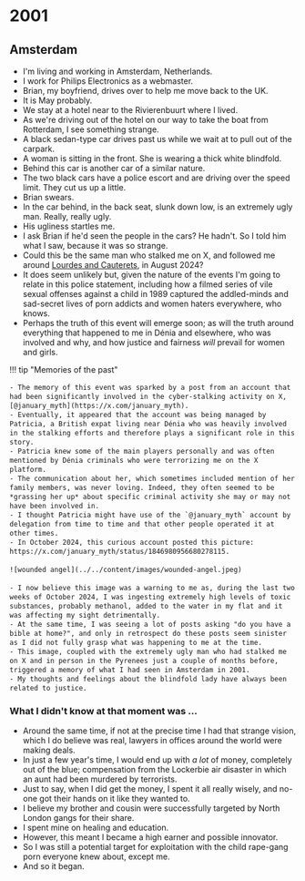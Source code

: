 # 2001

<div id="google_translate_element"></div>
<script type="text/javascript" src="//translate.google.com/translate_a/element.js?cb=googleTranslateElementInit"></script>
<script type="text/javascript">
function googleTranslateElementInit() {
  new google.translate.TranslateElement({pageLanguage: 'en'}, 'google_translate_element');
}
</script>

## Amsterdam

- I'm living and working in Amsterdam, Netherlands.
- I work for Philips Electronics as a webmaster.
- Brian, my boyfriend, drives over to help me move back to the UK.
- It is May probably.
- We stay at a hotel near to the Rivierenbuurt where I lived.
- As we're driving out of the hotel on our way to take the boat from Rotterdam, I see something strange.
- A black sedan-type car drives past us while we wait at to pull out of the carpark.
- A woman is sitting in the front. She is wearing a thick white blindfold.
- Behind this car is another car of a similar nature. 
- The two black cars have a police escort and are driving over the speed limit. They cut us up a little.
- Brian swears.
- In the car behind, in the back seat, slunk down low, is an extremely ugly man. Really, really ugly.
- His ugliness startles me.
- I ask Brian if he'd seen the people in the cars? He hadn't. So I told him what I saw, because it was so strange. 
- Could this be the same man who stalked me on X, and followed me around [Lourdes and Cauterets](../2024/august.md#followed-by-the-gypsy-in-france), in August 2024?
- It does seem unlikely but, given the nature of the events I'm going to relate in this police statement, including how a filmed series of vile sexual offenses against a child in 1989 captured the addled-minds and sad-secret lives of porn addicts and women haters everywhere, who knows.
- Perhaps the truth of this event will emerge soon; as will the truth around everything that happened to me in Dénia and elsewhere, who was involved and why, and how justice and fairness *will* prevail for women and girls.

!!! tip "Memories of the past"

    - The memory of this event was sparked by a post from an account that had been significantly involved in the cyber-stalking activity on X, [@january_myth](https://x.com/january_myth).
    - Eventually, it appeared that the account was being managed by Patricia, a British expat living near Dénia who was heavily involved in the stalking efforts and therefore plays a significant role in this story. 
    - Patricia knew some of the main players personally and was often mentioned by Dénia criminals who were terrorizing me on the X platform. 
    - The communication about her, which sometimes included mention of her family members, was never loving. Indeed, they often seemed to be *grassing her up* about specific criminal activity she may or may not have been involved in.
    - I thought Patricia might have use of the `@january_myth` account by delegation from time to time and that other people operated it at other times.
    - In October 2024, this curious account posted this picture: https://x.com/january_myth/status/1846980956680278115.

    ![wounded angel](../../content/images/wounded-angel.jpeg)

    - I now believe this image was a warning to me as, during the last two weeks of October 2024, I was ingesting extremely high levels of toxic substances, probably methanol, added to the water in my flat and it was affecting my sight detrimentally.
    - At the same time, I was seeing a lot of posts asking "do you have a bible at home?", and only in retrospect do these posts seem sinister as I did not fully grasp what was happening to me at the time.
    - This image, coupled with the extremely ugly man who had stalked me on X and in person in the Pyrenees just a couple of months before, triggered a memory of what I had seen in Amsterdam in 2001.
    - My thoughts and feelings about the blindfold lady have always been related to justice.

### What I didn't know at that moment was ...

- Around the same time, if not at the precise time I had that strange vision, which I do believe was real, lawyers in offices around the world were making deals.
- In just a few year's time, I would end up with *a lot* of money, completely out of the blue; compensation from the Lockerbie air disaster in which an aunt had been murdered by terrorists.
- Just to say, when I did get the money, I spent it all really wisely, and no-one got their hands on it like they wanted to.
- I believe my brother and cousin were successfully targeted by North London gangs for their share.
- I spent mine on healing and education.
- However, this meant I became a high earner and possible innovator.
- So I was still a potential target for exploitation with the child rape-gang porn everyone knew about, except me.
- And so it began.
